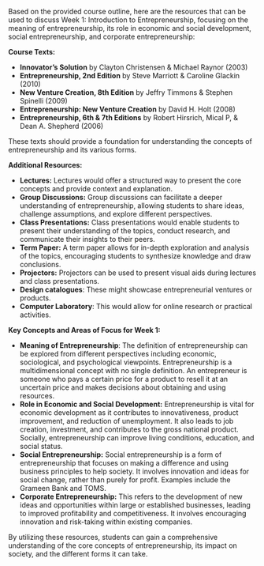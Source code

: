 Based on the provided course outline, here are the resources that can be used to discuss Week 1: Introduction to Entrepreneurship, focusing on the meaning of entrepreneurship, its role in economic and social development, social entrepreneurship, and corporate entrepreneurship:

**Course Texts:**

- **Innovator’s Solution** by Clayton Christensen & Michael Raynor (2003)
- **Entrepreneurship, 2nd Edition** by Steve Marriott & Caroline Glackin (2010)
- **New Venture Creation, 8th Edition** by Jeffry Timmons & Stephen Spinelli (2009)
- **Entrepreneurship: New Venture Creation** by David H. Holt (2008)
- **Entrepreneurship, 6th & 7th Editions** by Robert Hirsrich, Mical P, & Dean A. Shepherd (2006)

These texts should provide a foundation for understanding the concepts of entrepreneurship and its various forms.

**Additional Resources:**

- **Lectures:** Lectures would offer a structured way to present the core concepts and provide context and explanation.
- **Group Discussions:** Group discussions can facilitate a deeper understanding of entrepreneurship, allowing students to share ideas, challenge assumptions, and explore different perspectives.
- **Class Presentations:** Class presentations would enable students to present their understanding of the topics, conduct research, and communicate their insights to their peers.
- **Term Paper:** A term paper allows for in-depth exploration and analysis of the topics, encouraging students to synthesize knowledge and draw conclusions.
- **Projectors:** Projectors can be used to present visual aids during lectures and class presentations.
- **Design catalogues**: These might showcase entrepreneurial ventures or products.
- **Computer Laboratory**: This would allow for online research or practical activities.

**Key Concepts and Areas of Focus for Week 1:**

- **Meaning of Entrepreneurship**: The definition of entrepreneurship can be explored from different perspectives including economic, sociological, and psychological viewpoints. Entrepreneurship is a multidimensional concept with no single definition. An entrepreneur is someone who pays a certain price for a product to resell it at an uncertain price and makes decisions about obtaining and using resources.
- **Role in Economic and Social Development:** Entrepreneurship is vital for economic development as it contributes to innovativeness, product improvement, and reduction of unemployment. It also leads to job creation, investment, and contributes to the gross national product. Socially, entrepreneurship can improve living conditions, education, and social status.
- **Social Entrepreneurship:** Social entrepreneurship is a form of entrepreneurship that focuses on making a difference and using business principles to help society. It involves innovation and ideas for social change, rather than purely for profit. Examples include the Grameen Bank and TOMS.
- **Corporate Entrepreneurship:** This refers to the development of new ideas and opportunities within large or established businesses, leading to improved profitability and competitiveness. It involves encouraging innovation and risk-taking within existing companies.

By utilizing these resources, students can gain a comprehensive understanding of the core concepts of entrepreneurship, its impact on society, and the different forms it can take.